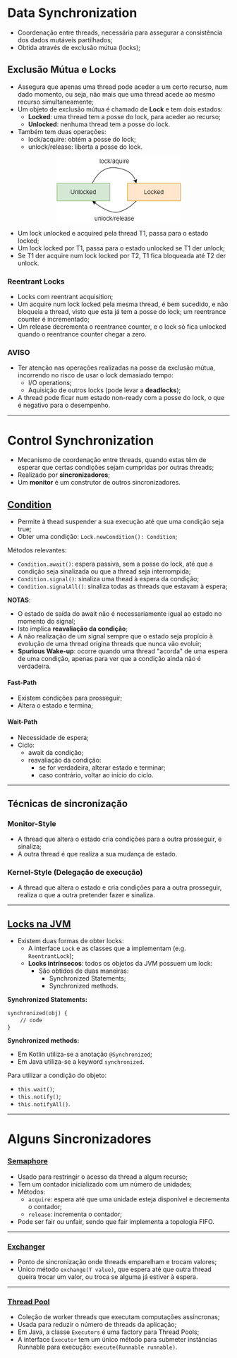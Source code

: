 # Data Synchronization

* Coordenação entre threads, necessária para assegurar a consistência dos dados mutáveis partilhados;
* Obtida através de exclusão mútua (locks);

## Exclusão Mútua e Locks

* Assegura que apenas uma thread pode aceder a um certo recurso, num dado momento, ou seja, não mais que uma thread acede ao mesmo recurso simultaneamente;
* Um objeto de exclusão mútua é chamado de **Lock** e tem dois estados:
  * **Locked**: uma thread tem a posse do lock, para aceder ao recurso;
  * **Unlocked**: nenhuma thread tem a posse do lock.
* Também tem duas operações:
  * lock/acquire: obtém a posse do lock;
  * unlock/release: liberta a posse do lock.

<p align="center">
    <img src="./docs/locks.png" alt="Locks" align="center"/>
</p>

* Um lock unlocked e acquired pela thread T1, passa para o estado locked;
* Um lock locked por T1, passa para o estado unlocked se T1 der unlock;
* Se T1 der acquire num lock locked por T2, T1 fica bloqueada até T2 der unlock.

### Reentrant Locks

* Locks com reentrant acquisition;
* Um acquire num lock locked pela mesma thread, é bem sucedido, e não bloqueia a thread, visto que esta já tem a posse do lock; um reentrance counter é incrementado;
* Um release decrementa o reentrance counter, e o lock só fica unlocked quando o reentrance counter chegar a zero.

### AVISO

* Ter atenção nas operações realizadas na posse da exclusão mútua, incorrendo no risco de usar o lock demasiado tempo:
  * I/O operations;
  * Aquisição de outros locks (pode levar a **deadlocks**);
* A thread pode ficar num estado non-ready com a posse do lock, o que é negativo para o desempenho.

---

# Control Synchronization

* Mecanismo de coordenação entre threads, quando estas têm de esperar que certas condições sejam cumpridas por outras threads;
* Realizado por **sincronizadores**;
* Um **monitor** é um construtor de outros sincronizadores.

## [Condition](https://docs.oracle.com/javase/8/docs/api/java/util/concurrent/locks/Condition.html)

* Permite à thead suspender a sua execução até que uma condição seja true;
* Obter uma condição: `Lock.newCondition(): Condition`;
  
Métodos relevantes:

* `Condition.await()`: espera passiva, sem a posse do lock, até que a condição seja sinalizada ou que a thread seja interrompida;
* `Condition.signal()`: sinaliza uma thead à espera da condição;
* `Condition.signalAll()`: sinaliza todas as threads que estavam à espera;

**NOTAS**:

* O estado de saída do await não é necessariamente igual ao estado no momento do signal;
* Isto implica **reavaliação da condição**;
* A não realização de um signal sempre que o estado seja propício à evolução de uma thread origina threads que nunca vão evoluir;
* **Spurious Wake-up**: ocorre quando uma thread "acorda" de uma espera de uma condição, apenas para ver que a condição ainda não é verdadeira.

#### Fast-Path

* Existem condições para prosseguir;
* Altera o estado e termina;

#### Wait-Path

* Necessidade de espera;
* Ciclo:
  * await da condição;
  * reavaliação da condição:
    * se for verdadeira, alterar estado e terminar;
    * caso contrário, voltar ao início do ciclo.

---

## Técnicas de sincronização

### Monitor-Style

* A thread que altera o estado cria condições para a outra prosseguir, e sinaliza;
* A outra thread é que realiza a sua mudança de estado.

### Kernel-Style (Delegação de execução)

* A thread que altera o estado e cria condições para a outra prosseguir, realiza o que a outra pretender fazer e sinaliza.

---

## [Locks na JVM](https://docs.oracle.com/javase/8/docs/api/java/util/concurrent/locks/Lock.html)

* Existem duas formas de obter locks:
  * A interface `Lock` e as classes que a implementam (e.g. `ReentrantLock`);
  * **Locks intrínsecos**: todos os objetos da JVM possuem um lock:
    * São obtidos de duas maneiras:
      * Synchronized Statements;
      * Synchronized methods.

**Synchronized Statements:**

```
synchronized(obj) {
    // code
}
```

**Synchronized methods:**

* Em Kotlin utiliza-se a anotação `@Synchronized`;
* Em Java utiliza-se a keyword `synchronized`.

Para utilizar a condição do objeto:

* `this.wait()`;
* `this.notify()`;
* `this.notifyAll()`.

---

# Alguns Sincronizadores

### [Semaphore](https://docs.oracle.com/javase/8/docs/api/java/util/concurrent/Semaphore.html)

* Usado para restringir o acesso da thread a algum recurso;
* Tem um contador inicializado com um número de unidades;
* Métodos:
  * `acquire`: espera até que uma unidade esteja disponível e decrementa o contador;
  * `release`: incrementa o contador;
* Pode ser fair ou unfair, sendo que fair implementa a topologia FIFO.

---

### [Exchanger](https://docs.oracle.com/javase/8/docs/api/java/util/concurrent/Exchanger.html) 

* Ponto de sincronização onde threads emparelham e trocam valores;
* Único método `exchange(T value)`, que espera até que outra thread queira trocar um valor, ou troca se alguma já estiver à espera.

---

### [Thread Pool](https://docs.oracle.com/javase/8/docs/api/java/util/concurrent/ExecutorService.html)

* Coleção de worker threads que executam computações assíncronas;
* Usada para reduzir o número de threads da aplicação;
* Em Java, a classe `Executors` é uma factory para Thread Pools;
* A interface `Executor` tem um único método para submeter instâncias Runnable para execução: `execute(Runnable runnable)`. 
